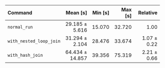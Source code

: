 | Command | Mean [s] | Min [s] | Max [s] | Relative |
|:---|---:|---:|---:|---:|
| `normal_run` | 29.185 ± 5.616 | 15.070 | 32.720 | 1.00 |
| `with_nested_loop_join` | 31.294 ± 2.104 | 28.476 | 33.674 | 1.07 ± 0.22 |
| `with_hash_join` | 64.434 ± 14.857 | 39.356 | 75.319 | 2.21 ± 0.66 |

